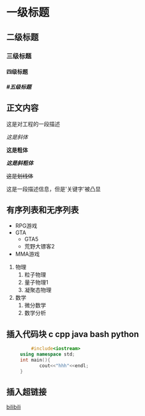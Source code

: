 # 一级标题

## 二级标题

### 三级标题

#### 四级标题

##### #五级标题

## 正文内容

这是对工程的一段描述

*这是斜体*

**这是粗体**

***这是斜粗体***

~~这是划线体~~

这是一段描述信息，但是'关键字'被凸显

## 有序列表和无序列表
* RPG游戏 
* GTA 
  * GTA5 
  * 荒野大镖客2 
* MMA游戏
1. 物理
   1. 粒子物理
   2. 量子物理1
   3. 凝聚态物理
2. 数学
   1. 微分数学
   2. 数学分析

## 插入代码块 c cpp java bash python
```cpp
         #include<iostream>
	 using namespace std;
	 int main(){
            cout<<"hhh"<<endl;
	 }
```
## 插入超链接

[bilibili](https://www.bilibili.com "点击进入b站")



